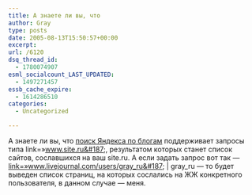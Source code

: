 ```yaml
---
title: А знаете ли вы, что
author: Gray
type: posts
date: 2005-08-13T15:50:57+00:00
excerpt:
url: /6120
dsq_thread_id:
  - 1780074907
esml_socialcount_LAST_UPDATED:
  - 1497271457
essb_cache_expire:
  - 1614286510
categories:
  - Uncategorized

---
```








А знаете ли вы, что <a href="http://blogs.yandex.ru/" target="_blank">поиск Яндекса по блогам</a> поддерживает запросы типа link=&#187;www.site.ru&#187;, результатом которых станет список сайтов, сославшихся на ваш site.ru. А если задать запрос вот так &#8212; <a href="http://blogs.yandex.ru/search.xml?how=tm&#038;rd=2&#038;text=link%3D%22www.livejournal.com%2Fusers%2Fgray_ru%22+%7C+gray_ru" target="_blank">link=&#187;www.livejournal.com/users/gray_ru&#187; | gray_ru</a> &#8212; то будет выведен список страниц, на которых сослались на ЖЖ конкретного пользователя, в данном случае &#8212; меня.